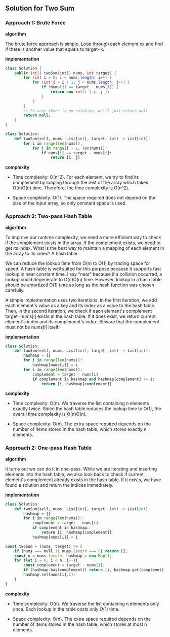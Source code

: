 ## Solution for Two Sum


### Approach 1: Brute Force

**algorithm**

The brute force approach is simple. Loop through each element xx and find if there is another value that equals to target−x.

**implementation**

```java
class Solution {
    public int[] twoSum(int[] nums, int target) {
        for (int i = 0; i < nums.length; i++) {
            for (int j = i + 1; j < nums.length; j++) {
                if (nums[j] == target - nums[i]) {
                    return new int[] { i, j };
                }
            }
        }
        // In case there is no solution, we'll just return null
        return null;
    }
}
```

```python
class Solution:
    def twoSum(self, nums: List[int], target: int) -> List[int]:
        for i in range(len(nums)):
            for j in range(i + 1, len(nums)):
                if nums[j] == target - nums[i]:
                    return [i, j]
```

**complexity**

* Time complexity: O(n^2). For each element, we try to find its complement by looping through the rest of the array which takes O(n)O(n) time. Therefore, the time complexity is O(n^2).

* Space complexity: O(1). The space required does not depend on the size of the input array, so only constant space is used.


### Approach 2: Two-pass Hash Table

**algorithm**

To improve our runtime complexity, we need a more efficient way to check if the complement exists in the array. If the complement exists, we need to get its index. What is the best way to maintain a mapping of each element in the array to its index? A hash table.

We can reduce the lookup time from O(n) to O(1) by trading space for speed. A hash table is well suited for this purpose because it supports fast lookup in near constant time. I say "near" because if a collision occurred, a lookup could degenerate to O(n)O(n) time. However, lookup in a hash table should be amortized O(1) time as long as the hash function was chosen carefully.

A simple implementation uses two iterations. In the first iteration, we add each element's value as a key and its index as a value to the hash table. Then, in the second iteration, we check if each element's complement target−nums[i] exists in the hash table. If it does exist, we return current element's index and its complement's index. Beware that the complement must not be nums[i] itself!

**implementation**

```python
class Solution:
    def twoSum(self, nums: List[int], target: int) -> List[int]:
        hashmap = {}
        for i in range(len(nums)):
            hashmap[nums[i]] = i
        for i in range(len(nums)):
            complement = target - nums[i]
            if complement in hashmap and hashmap[complement] != i:
                return [i, hashmap[complement]]
```


**complexity**

* Time complexity: O(n). We traverse the list containing n elements exactly twice. Since the hash table reduces the lookup time to O(1), the overall time complexity is O(n)O(n).

* Space complexity: O(n). The extra space required depends on the number of items stored in the hash table, which stores exactly n elements.


### Approach 2: One-pass Hash Table

**algorithm**

It turns out we can do it in one-pass. While we are iterating and inserting elements into the hash table, we also look back to check if current element's complement already exists in the hash table. If it exists, we have found a solution and return the indices immediately.

**implementation**

```python
class Solution:
    def twoSum(self, nums: List[int], target: int) -> List[int]:
        hashmap = {}
        for i in range(len(nums)):
            complement = target - nums[i]
            if complement in hashmap:
                return [i, hashmap[complement]]
            hashmap[nums[i]] = i
```

```javascript
const twoSum = (nums, target) => {
    if (nums === null || nums.length === 0) return [];
    const n = nums.length, hashmap = new Map();
    for (let i = 0; i < n; i++){
        const complement = target - nums[i];
        if (hashmap.has(complement)) return [i, hashmap.get(complemnt)];
        hashmap.set(nums[i],i);
    }
}
```


**complexity**

* Time complexity: O(n). We traverse the list containing n elements only once. Each lookup in the table costs only O(1) time.

* Space complexity: O(n). The extra space required depends on the number of items stored in the hash table, which stores at most n elements.
